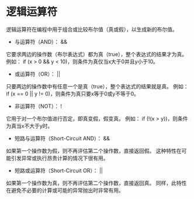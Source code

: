 # 逻辑运算符
逻辑运算符在编程中用于组合或比较布尔值（真或假），以生成新的布尔值。

- 与运算符（AND）： &&

它要求两边的操作数（布尔表达式）都为真（true），整个表达式的结果才为真。
例如： if (x > 0 && y < 10)，则条件为真仅当x大于0并且y小于10。
- 或运算符（OR）： ||

只要两边的操作数中有任意一个是真（true），整个表达式的结果就是真。
例如： if (x == 0 || y != 0)，则条件为真只要x等于0或y不等于0。
- 非运算符（NOT）： !

它用于对一个布尔值进行否定，即真变假，假变真。
例如： if (!(x > y))，则条件为真当x不大于y时。
- 短路与运算符（Short-Circuit AND）： &&

如果第一个操作数为假，则不再评估第二个操作数，直接返回假。
这种特性在可能引发异常或执行昂贵计算的情况下很有用。
- 短路或运算符（Short-Circuit OR）： ||

如果第一个操作数为真，则不再评估第二个操作数，直接返回真。
同样，此特性在避免不必要的计算或可能的异常抛出时非常有用。